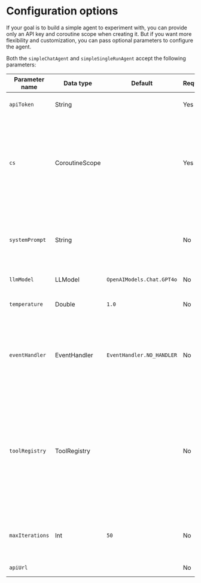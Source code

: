 # Configuration options

If your goal is to build a simple agent to experiment with, you can provide only an API key and coroutine scope when creating it.
But if you want more flexibility and customization, you can pass optional parameters to configure the agent.

Both the `simpleChatAgent` and `simpleSingleRunAgent` accept the following parameters:

| Parameter name  | Data type      | Default                   | Required | Description                                                                                                                                                                                           |
|-----------------|----------------|---------------------------|----------|-------------------------------------------------------------------------------------------------------------------------------------------------------------------------------------------------------|
| `apiToken`      | String         |                           | Yes      | The API key required for authentication.                                                                                                                                                              |
| `cs`            | CoroutineScope |                           | Yes      | The coroutine scope for running the agent. If you do not have multiple coroutines, pass the current coroutine as follows: `cs = this`.                                                                |
| `systemPrompt`  | String         |                           | No       | The system instruction to guide the agent behavior. By default, the empty string is passed.                                                                                                           |
| `llmModel`      | LLModel        | `OpenAIModels.Chat.GPT4o` | No       | The specific LLM to use.                                                                                                                                                                              |
| `temperature`   | Double         | `1.0`                     | No       | The temperature for LLM output generation.                                                                                                                                                            |
| `eventHandler`  | EventHandler   | `EventHandler.NO_HANDLER` | No       | The custom mechanism for managing the agent operations lifecycle. By default, an empty handler is passed.                                                                                             |
| `toolRegistry`  | ToolRegistry   |                           | No       | The list of built-in and custom tools your agent can use. For a chat agent, the list includes the built-in `AskUser` and `ExitTool` tools by default. For a single-run agent, it is empty by default. |
| `maxIterations` | Int            | `50`                      | No       | The maximum number of steps an agent can take before it is forced to stop.                                                                                                                            |
| `apiUrl`        |                |                           | No       | The API entry point.                                                                                                                                                                                  |

